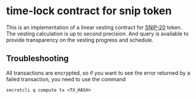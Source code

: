 # time-lock contract for snip token

This is an implementation of a linear vesting contract for [SNIP-20](https://docs.scrt.network/secret-network-documentation/development/snips/snip-20-spec-private-fungible-tokens) token. The vesting calculation is up to second precision. And query is available to provide transparency on the vesting progress and schedule.

## Troubleshooting 

All transactions are encrypted, so if you want to see the error returned by a failed transaction, you need to use the command

`secretcli q compute tx <TX_HASH>`